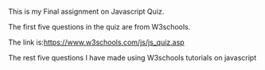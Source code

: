This is my Final assignment on Javascript Quiz.


The first five questions in the quiz are from W3schools.

The link is:https://www.w3schools.com/js/js_quiz.asp

The rest five questions I have made using W3schools tutorials on javascript

